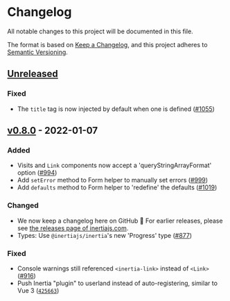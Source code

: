 # Changelog

All notable changes to this project will be documented in this file.

The format is based on [Keep a Changelog](https://keepachangelog.com/en/1.0.0/),
and this project adheres to [Semantic Versioning](https://semver.org/spec/v2.0.0.html).

## [Unreleased](https://github.com/inertiajs/inertia/compare/inertia-vue@0.8.0...HEAD)

### Fixed

- The `title` tag is now injected by default when one is defined ([#1055](https://github.com/inertiajs/inertia/pull/1055))

## [v0.8.0](https://github.com/inertiajs/inertia/compare/inertia-vue@0.7.2...inertia-vue@0.8.0) - 2022-01-07

### Added

- Visits and `Link` components now accept a 'queryStringArrayFormat' option ([#994](https://github.com/inertiajs/inertia/pull/994))
- Add `setError` method to Form helper to manually set errors ([#999](https://github.com/inertiajs/inertia/pull/999))
- Add `defaults` method to Form helper to 'redefine' the defaults ([#1019](https://github.com/inertiajs/inertia/pull/1019))

### Changed

- We now keep a changelog here on GitHub :tada: For earlier releases, please see [the releases page of inertiajs.com](https://inertiajs.com/releases?all=true#inertia-vue).
- Types: Use `@inertiajs/inertia`'s new 'Progress' type ([#877](https://github.com/inertiajs/inertia/pull/877))

### Fixed

- Console warnings still referenced `<inertia-link>` instead of `<Link>` ([#916](https://github.com/inertiajs/inertia/pull/916))
- Push Inertia "plugin" to userland instead of auto-registering, similar to Vue 3 ([`425663`](https://github.com/inertiajs/inertia/commit/4256638b215e5a67d951baeab89aa6043c27e85d))
